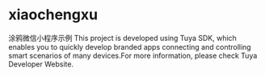# xiaochengxu
涂鸦微信小程序示例
This project is developed using Tuya SDK, which enables you to quickly develop branded apps connecting and controlling smart scenarios of many devices.For more information, please check Tuya Developer Website.
